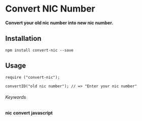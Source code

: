 # Convert NIC Number

**Convert your old nic number into new nic number.**

## Installation

```
npm install convert-nic --save
```

## Usage

```
require ("convert-nic");

convertID("old nic number"); // => "Enter your nic number"
```

###### Keywords

**nic** **convert** **javascript**
